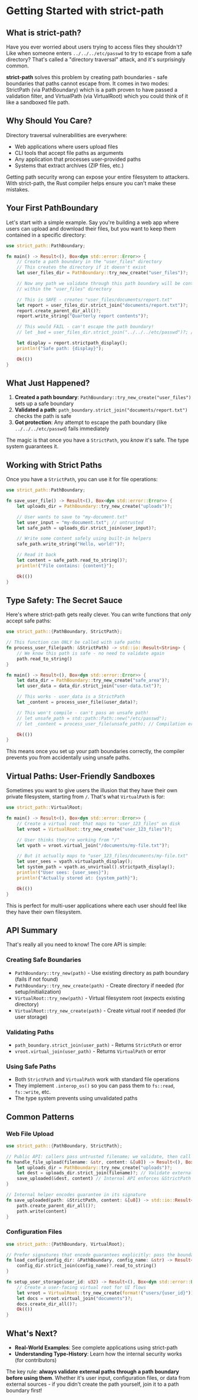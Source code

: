 # Getting Started with strict-path

## What is strict-path?

Have you ever worried about users trying to access files they shouldn't? Like when someone enters `../../../etc/passwd` to try to escape from a safe directory? That's called a "directory traversal" attack, and it's surprisingly common.

**strict-path** solves this problem by creating path boundaries - safe boundaries that paths cannot escape from. It comes in two modes: StrictPath (via PathBoundary) which is a path proven to have passed a validation filter, and VirtualPath (via VirtualRoot) which you could think of it like a sandboxed file path.

## Why Should You Care?

Directory traversal vulnerabilities are everywhere:
- Web applications where users upload files
- CLI tools that accept file paths as arguments  
- Any application that processes user-provided paths
- Systems that extract archives (ZIP files, etc.)

Getting path security wrong can expose your entire filesystem to attackers. With strict-path, the Rust compiler helps ensure you can't make these mistakes.

## Your First PathBoundary

Let's start with a simple example. Say you're building a web app where users can upload and download their files, but you want to keep them contained in a specific directory:

```rust
use strict_path::PathBoundary;

fn main() -> Result<(), Box<dyn std::error::Error>> {
    // Create a path boundary in the "user_files" directory
    // This creates the directory if it doesn't exist
    let user_files_dir = PathBoundary::try_new_create("user_files")?;

    // Now any path we validate through this path boundary will be contained
    // within the "user_files" directory

    // This is SAFE - creates "user_files/documents/report.txt"
    let report = user_files_dir.strict_join("documents/report.txt")?;
    report.create_parent_dir_all()?;
    report.write_string("Quarterly report contents")?;

    // This would FAIL - can't escape the path boundary!
    // let _bad = user_files_dir.strict_join("../../../etc/passwd")?; // Error!

    let display = report.strictpath_display();
    println!("Safe path: {display}");

    Ok(())
}
```

## What Just Happened?

1. **Created a path boundary**: `PathBoundary::try_new_create("user_files")` sets up a safe boundary
2. **Validated a path**: `path_boundary.strict_join("documents/report.txt")` checks the path is safe
3. **Got protection**: Any attempt to escape the path boundary (like `../../../etc/passwd`) fails immediately

The magic is that once you have a `StrictPath`, you *know* it's safe. The type system guarantees it.

## Working with Strict Paths

Once you have a `StrictPath`, you can use it for file operations:

```rust
use strict_path::PathBoundary;

fn save_user_file() -> Result<(), Box<dyn std::error::Error>> {
    let uploads_dir = PathBoundary::try_new_create("uploads")?;

    // User wants to save to "my-document.txt"
    let user_input = "my-document.txt"; // untrusted
    let safe_path = uploads_dir.strict_join(user_input)?;

    // Write some content safely using built-in helpers
    safe_path.write_string("Hello, world!")?;

    // Read it back
    let content = safe_path.read_to_string()?;
    println!("File contains: {content}");

    Ok(())
}
```

## Type Safety: The Secret Sauce

Here's where strict-path gets really clever. You can write functions that *only* accept safe paths:

```rust
use strict_path::{PathBoundary, StrictPath};

// This function can ONLY be called with safe paths
fn process_user_file(path: &StrictPath) -> std::io::Result<String> {
    // We know this path is safe - no need to validate again
    path.read_to_string()
}

fn main() -> Result<(), Box<dyn std::error::Error>> {
    let data_dir = PathBoundary::try_new_create("safe_area")?;
    let user_data = data_dir.strict_join("user-data.txt")?;

    // This works - user_data is a StrictPath
    let _content = process_user_file(&user_data)?;

    // This won't compile - can't pass an unsafe path!
    // let unsafe_path = std::path::Path::new("/etc/passwd");
    // let _content = process_user_file(unsafe_path); // Compilation error!

    Ok(())
}
```

This means once you set up your path boundaries correctly, the compiler prevents you from accidentally using unsafe paths.

## Virtual Paths: User-Friendly Sandboxes

Sometimes you want to give users the illusion that they have their own private filesystem, starting from `/`. That's what `VirtualPath` is for:

```rust
use strict_path::VirtualRoot;

fn main() -> Result<(), Box<dyn std::error::Error>> {
    // Create a virtual root that maps to "user_123_files" on disk
    let vroot = VirtualRoot::try_new_create("user_123_files")?;

    // User thinks they're working from "/"
    let vpath = vroot.virtual_join("/documents/my-file.txt")?;

    // But it actually maps to "user_123_files/documents/my-file.txt"
    let user_sees = vpath.virtualpath_display();
    let system_path = vpath.as_unvirtual().strictpath_display();
    println!("User sees: {user_sees}");
    println!("Actually stored at: {system_path}");

    Ok(())
}
```

This is perfect for multi-user applications where each user should feel like they have their own filesystem.

## API Summary

That's really all you need to know! The core API is simple:

### Creating Safe Boundaries
- `PathBoundary::try_new(path)` - Use existing directory as path boundary (fails if not found)
- `PathBoundary::try_new_create(path)` - Create directory if needed (for setup/initialization)
- `VirtualRoot::try_new(path)` - Virtual filesystem root (expects existing directory)
- `VirtualRoot::try_new_create(path)` - Create virtual root if needed (for user storage)

### Validating Paths
- `path_boundary.strict_join(user_path)` - Returns `StrictPath` or error
- `vroot.virtual_join(user_path)` - Returns `VirtualPath` or error

### Using Safe Paths
- Both `StrictPath` and `VirtualPath` work with standard file operations
- They implement `.interop_os()` so you can pass them to `fs::read`, `fs::write`, etc.
- The type system prevents using unvalidated paths

## Common Patterns

### Web File Upload

```rust
use strict_path::{PathBoundary, StrictPath};

// Public API: callers pass untrusted filename; we validate, then call an internal helper
fn handle_file_upload(filename: &str, content: &[u8]) -> Result<(), Box<dyn std::error::Error>> {
    let uploads_dir = PathBoundary::try_new_create("uploads")?;
    let dest = uploads_dir.strict_join(filename)?; // Validate external input
    save_uploaded(&dest, content) // Internal API enforces &StrictPath in signature
}

// Internal helper encodes guarantee in its signature
fn save_uploaded(path: &StrictPath, content: &[u8]) -> std::io::Result<()> {
    path.create_parent_dir_all()?;
    path.write(content)
}
```

### Configuration Files

```rust
use strict_path::{PathBoundary, VirtualRoot};

// Prefer signatures that encode guarantees explicitly: pass the boundary and the untrusted name
fn load_config(config_dir: &PathBoundary, config_name: &str) -> Result<String, Box<dyn std::error::Error>> {
    config_dir.strict_join(config_name)?.read_to_string()
}

fn setup_user_storage(user_id: u32) -> Result<(), Box<dyn std::error::Error>> {
    // Create a user-facing virtual root for UI flows
    let vroot = VirtualRoot::try_new_create(format!("users/{user_id}"))?;
    let docs = vroot.virtual_join("documents")?;
    docs.create_dir_all()?;
    Ok(())
}
```

## What's Next?

- **Real-World Examples**: See complete applications using strict-path
- **Understanding Type-History**: Learn how the internal security works (for contributors)

The key rule: **always validate external paths through a path boundary before using them**. Whether it's user input, configuration files, or data from external sources - if you didn't create the path yourself, join it to a path boundary first!
